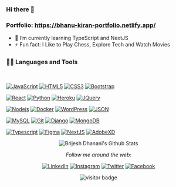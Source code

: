 ### Hi there 👋

### Portfolio: https://bhanu-kiran-portfolio.netlify.app/

- 🌱 I’m currently learning TypeScript and NextJS
- ⚡ Fun fact: I Like to Play Chess, Explore Tech and Watch Movies


### 👨‍💻 Languages and Tools

<br />

[![JavaScript](https://img.shields.io/badge/-JavaScript-black?style=flat&logo=javascript&link=https://github.com/bhanukirant99)](https://github.com/bhanukirant99) 
[![HTML5](https://img.shields.io/badge/-HTML5-E34F26?style=flat&logo=html5&logoColor=white&link=https://github.com/bhanukirant99)](https://github.com/bhanukirant99) 
[![CSS3](https://img.shields.io/badge/-CSS3-1572B6?style=flat&logo=css3&link=https://github.com/bhanukirant99)](https://github.com/bhanukirant99) 
[![Bootstrap](https://img.shields.io/badge/-Bootstrap-563D7C?style=flat&logo=bootstrap&link=https://github.com/bhanukirant99)](https://github.com/bhanukirant99) 

[![React](https://img.shields.io/badge/-React-black?style=flat&logo=react&link=https://github.com/bhanukirant99)](https://github.com/bhanukirant99) 
[![Python](https://img.shields.io/badge/-Python-yellow?style=flat&logo=python&link=https://github.com/bhanukirant99)](https://github.com/bhanukirant99) 
[![Heroku](https://img.shields.io/badge/-Heroku-gray?style=flat&logo=heroku&link=https://github.com/bhanukirant99)](https://github.com/bhanukirant99) 
[![JQuery](https://img.shields.io/badge/-JQuery-blue?style=flat&logo=jquery&link=https://github.com/bhanukirant99)](https://github.com/bhanukirant99) 

[![Nodejs](https://img.shields.io/badge/-Nodejs-green?style=flat&logo=Node.js&link=https://github.com/bhanukirant99)](https://github.com/bhanukirant99) 
[![Docker](https://img.shields.io/badge/-Docker-black?style=flat&logo=docker&link=https://github.com/bhanukirant99)](https://github.com/bhanukirant99) 
[![WordPress](https://img.shields.io/badge/-WordPress-blue?style=flat&logo=wordpress&link=https://github.com/bhanukirant99)](https://github.com/bhanukirant99) 
[![JSON](https://img.shields.io/badge/-json-02569B?style=flat&logo=json&link=https://github.com/bhanukirant99)](https://github.com/bhanukirant99)

[![MySQL](https://img.shields.io/badge/-MySQL-black?style=flat&logo=mysql&link=https://github.com/bhanukirant99)](https://github.com/bhanukirant99)
[![Git](https://img.shields.io/badge/-Git-black?style=flat&logo=git&link=https://github.com/bhanukirant99)](https://github.com/bhanukirant99) 
[![Django](https://img.shields.io/badge/-Django-blue?style=flat&logo=django&link=https://github.com/bhanukirant99)](https://github.com/bhanukirant99)
[![MongoDB](https://img.shields.io/badge/-MongoDB-FCA121?style=flat&logo=mongodb&link=https://github.com/bhanukirant99)](https://gitlab.com/bhanukirant99) 

[![Typescript](https://img.shields.io/badge/-TypeScript-white?style=flat&logo=typescript&link=https://github.com/bhanukirant99)](https://github.com/bhanukirant99)
[![Figma](https://img.shields.io/badge/-Figma-red?style=flat&logo=figma&link=https://github.com/bhanukirant99)](https://github.com/bhanukirant99) 
[![NextJS](https://img.shields.io/badge/-NextJS-black?style=flat&logo=nextjs&link=https://github.com/bhanukirant99)](https://github.com/bhanukirant99)
[![AdobeXD](https://img.shields.io/badge/-AdobeXD-gray?style=flat&logo=adobexd&link=https://github.com/bhanukirant99)](https://gitlab.com/bhanukirant99) 

<p align='center'>
  <img align="center" src="https://github-readme-stats.vercel.app/api?username=bhanukirant99&show_icons=true&title_color=fff&icon_color=79ff97&text_color=efefef&bg_color=24292e" alt="Brijesh Dhanani's Github Stats">
</p>

<div align="center">

<i>Follow me around the web:</i><br>

  <!-- <a target="_blank" href="https://www.linkedin.com/in/absphreak/">🇱​🇮​🇳​🇰​🇪​🇩​🇮​🇳​</a> ●
  <a target="_blank" href="https://www.instagram.com/absphreak/">🇮​🇳​🇸​🇹​🇦​🇬​🇷​🇦​🇲​</a> ●
  <a target="_blank" href="https://www.facebook.com/originalphreak/">🇫​🇦​🇨​🇪​🇧​🇴​🇴​🇰​</a> ●
  <a target="_blank" href="https://open.spotify.com/user/0170agi99s5hh187g7mtz245b">🇸​🇵​🇴​🇹​🇮​🇫​🇾​</a>
  <a target="_blank" href="https://dev.to/ABSphreak">🇸​🇵​🇴​🇹​🇮​🇫​🇾​</a> -->

<a href="https://www.linkedin.com/in/bhanu-kiran-t-40695b1a6/" target="_blank"><img src="https://img.shields.io/badge/LinkedIn-%230077B5.svg?&style=flat-square&logo=linkedin&logoColor=white" alt="LinkedIn"></a>
<a href="https://www.instagram.com/bhanukiran.t/" target="_blank"><img src="https://img.shields.io/badge/Instagram-%23E4405F.svg?&style=flat-square&logo=instagram&logoColor=white" alt="Instagram"></a>
<a href="https://twitter.com/bhanu_kiran_t" target="_blank"><img src="https://img.shields.io/badge/Twitter-%231877F2.svg?&style=flat-square&logo=twitter&logoColor=white" alt="Twitter"></a>
<a href="https://www.facebook.com/bhanu.kiran.1694" target="_blank"><img src="https://img.shields.io/badge/Facebook-%231877F2.svg?&style=flat-square&logo=facebook&logoColor=white" alt="Facebook"></a>

</div>

<p align='center'>
  <img src="https://visitor-badge.glitch.me/badge?page_id=bhanukirant99.bhanukirant99" alt="visitor badge"/>
</p>

<!--
**bhanukirant99/bhanukirant99** is a ✨ _special_ ✨ repository because its `README.md` (this file) appears on your GitHub profile.

Here are some ideas to get you started:

- 🔭 I’m currently working on 
- 👯 I’m looking to collaborate on ...
- 🤔 I’m looking for help with ...
- 💬 Ask me about 
- 📫 How to reach me: ...
- 😄 Pronouns: ...
-->
